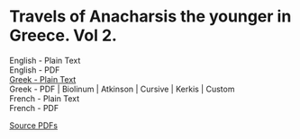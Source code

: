 # Travels of Anacharsis the younger in Greece. Vol 2.

English - Plain Text  
English - PDF  
[Greek - Plain Text](full-text-greek.md)  
Greek - PDF | Biolinum | Atkinson | Cursive | Kerkis | Custom  
French - Plain Text  
French - PDF  

[Source PDFs](https://anemi.lib.uoc.gr/metadata/d/c/5/metadata-39-0000279.tkl)
